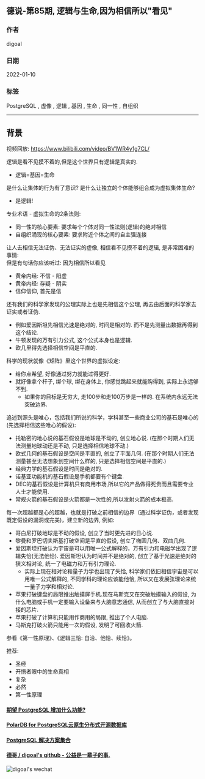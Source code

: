 ## 德说-第85期, 逻辑与生命,因为相信所以"看见"          
                                      
### 作者                                      
digoal                                      
                                      
### 日期                                      
2022-01-10                                     
                                      
### 标签                                   
PostgreSQL , 虚像 , 逻辑 , 基因 , 生命 , 同一性 , 自组织           
                                    
----                                    
                                    
## 背景                                    
视频回放: https://www.bilibili.com/video/BV1WR4y1g7CL/          
        
逻辑是看不见摸不着的,但是这个世界只有逻辑是真实的.      
- 逻辑=基因=生命         
        
是什么让集体的行为有了意识? 是什么让独立的个体能够组合成为虚拟集体生命?         
- 是逻辑!          
        
专业术语 - 虚拟生命的2条法则:         
- 同一性的核心要素: 要求每个个体对同一性法则(逻辑)的绝对相信        
- 自组织涌现的核心要素: 要求附近个体之间的自主强连接        
        
让人去相信无法证伪、无法证实的虚像, 相信看不见摸不着的逻辑, 是非常困难的事情:        
但是有句话你应该听过: 因为相信所以看见         
- 黄帝内经: 不信 - 阳虚         
- 黄帝内经: 存疑 - 阴实         
- 信仰信仰, 首先是信          
      
还有我们的科学家发现的公理实际上也是先相信这个公理, 再去由后面的科学家去证实或者证伪.      
- 例如爱因斯坦先相信光速是绝对的, 时间是相对的. 而不是先测量出数据再得到这个结论.      
- 牛顿发现的万有引力公式, 这个公式本身也是逻辑.      
- 欧几里得先选择相信空间是平直的.      
        
科学的现状就像《矩阵》里这个世界的虚拟设定:          
- 给你点希望, 好像通过努力就能过得更好.          
- 就好像拿个杆子, 绑个球, 绑在身体上, 你感觉跳起来就能购得到, 实际上永远够不到.          
    - 如果你的目标是无穷大, 走100步和走100万步是一样的. 在系统内永远无法突破边界.          
    
追述到源头是唯心，包括我们所说的科学，学科甚至一些商业公司的基石是唯心的 (先选择相信这些唯心的假设):     
- 托勒密的地心说的基石假设是地球是不动的, 创立地心说. (在那个时期人们无法测量地球动还是不动, 只是选择相信地球不动.)     
- 欧式几何的基石假设是空间是平直的, 创立了平面几何. (在那个时期人们无法测量甚至无法想象到空间什么样的, 只是选择相信空间是平直的.)     
- 经典力学的基石假设是时间是绝对的.     
- 诺基亚功能机的基石假设是手机都要有个键盘.     
- DEC的基石假设是计算机只有商用市场,所以它的产品做得死贵而且需要专业人士才能使用.     
- 常规火箭的基石假设是火箭都是一次性的,所以发射火箭的成本极高.     
    
每一次超越都是心的超越，也就是打破之前相信的边界（通过科学证伪，或者发现既定假设的漏洞或完美)，建立新的边界, 例如:    
- 哥白尼打破地球是不动的假设, 创立了当时更先进的日心说.    
- 黎曼和罗巴切夫斯基打破空间是平直的假设, 创立了椭圆几何、双曲几何.    
- 爱因斯坦打破认为宇宙是可以用唯一公式解释的，万有引力和电磁学出现了逻辑失恰(无法他恰). 爱因斯坦认为时间并不是绝对的, 创立了基于光速是绝对的狭义相对论, 统一了电磁力和万有引力理论.     
    - 实际上现在相对论和量子力学也出现了失恰, 科学家们依旧相信宇宙是可以用唯一公式解释的, 不同学科的理论应该能他恰, 所以又在发展弦理论来统一量子力学和相对论.     
- 苹果打破键盘的局限推出触摸屏手机.现在马斯克又在突破触摸输入的假设, 为什么电脑或手机一定要输入设备来与大脑意志通信, 从而创立了与大脑直接对接的芯片.     
- 苹果打破了计算机只能用作商用的局限, 推出了个人电脑.    
- 马斯克打破火箭只能用一次的假设, 发明了可回收火箭.    
    
参看《第一性原理》、《逻辑三恰: 自洽、他恰、续恰》。    
  
推荐:        
- 圣经        
- 开悟者眼中的生命真相        
- 复杂        
- 必然        
- 第一性原理    
        
      
#### [期望 PostgreSQL 增加什么功能?](https://github.com/digoal/blog/issues/76 "269ac3d1c492e938c0191101c7238216")    
      
      
#### [PolarDB for PostgreSQL云原生分布式开源数据库](https://github.com/ApsaraDB/PolarDB-for-PostgreSQL "57258f76c37864c6e6d23383d05714ea")    
      
      
#### [PostgreSQL 解决方案集合](https://yq.aliyun.com/topic/118 "40cff096e9ed7122c512b35d8561d9c8")    
      
      
#### [德哥 / digoal's github - 公益是一辈子的事.](https://github.com/digoal/blog/blob/master/README.md "22709685feb7cab07d30f30387f0a9ae")    
      
      
![digoal's wechat](../pic/digoal_weixin.jpg "f7ad92eeba24523fd47a6e1a0e691b59")    
      
    
